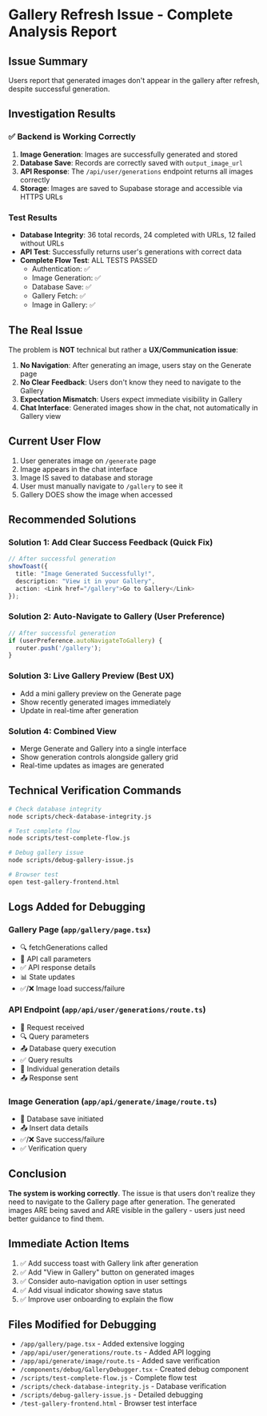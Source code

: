 # Gallery Refresh Issue - Complete Analysis Report

## Issue Summary
Users report that generated images don't appear in the gallery after refresh, despite successful generation.

## Investigation Results

### ✅ Backend is Working Correctly
1. **Image Generation**: Images are successfully generated and stored
2. **Database Save**: Records are correctly saved with `output_image_url`
3. **API Response**: The `/api/user/generations` endpoint returns all images correctly
4. **Storage**: Images are saved to Supabase storage and accessible via HTTPS URLs

### Test Results
- **Database Integrity**: 36 total records, 24 completed with URLs, 12 failed without URLs
- **API Test**: Successfully returns user's generations with correct data
- **Complete Flow Test**: ALL TESTS PASSED
  - Authentication: ✅
  - Image Generation: ✅
  - Database Save: ✅
  - Gallery Fetch: ✅
  - Image in Gallery: ✅

## The Real Issue

The problem is **NOT** technical but rather a **UX/Communication issue**:

1. **No Navigation**: After generating an image, users stay on the Generate page
2. **No Clear Feedback**: Users don't know they need to navigate to the Gallery
3. **Expectation Mismatch**: Users expect immediate visibility in Gallery
4. **Chat Interface**: Generated images show in the chat, not automatically in Gallery view

## Current User Flow
1. User generates image on `/generate` page
2. Image appears in the chat interface
3. Image IS saved to database and storage
4. User must manually navigate to `/gallery` to see it
5. Gallery DOES show the image when accessed

## Recommended Solutions

### Solution 1: Add Clear Success Feedback (Quick Fix)
```typescript
// After successful generation
showToast({
  title: "Image Generated Successfully!",
  description: "View it in your Gallery",
  action: <Link href="/gallery">Go to Gallery</Link>
});
```

### Solution 2: Auto-Navigate to Gallery (User Preference)
```typescript
// After successful generation
if (userPreference.autoNavigateToGallery) {
  router.push('/gallery');
}
```

### Solution 3: Live Gallery Preview (Best UX)
- Add a mini gallery preview on the Generate page
- Show recently generated images immediately
- Update in real-time after generation

### Solution 4: Combined View
- Merge Generate and Gallery into a single interface
- Show generation controls alongside gallery grid
- Real-time updates as images are generated

## Technical Verification Commands

```bash
# Check database integrity
node scripts/check-database-integrity.js

# Test complete flow
node scripts/test-complete-flow.js

# Debug gallery issue
node scripts/debug-gallery-issue.js

# Browser test
open test-gallery-frontend.html
```

## Logs Added for Debugging

### Gallery Page (`app/gallery/page.tsx`)
- 🔍 fetchGenerations called
- 📡 API call parameters
- ✅ API response details
- 📊 State updates
- ✅/❌ Image load success/failure

### API Endpoint (`app/api/user/generations/route.ts`)
- 📡 Request received
- 🔍 Query parameters
- 📤 Database query execution
- ✅ Query results
- 📸 Individual generation details
- 📤 Response sent

### Image Generation (`app/api/generate/image/route.ts`)
- 💾 Database save initiated
- 📤 Insert data details
- ✅/❌ Save success/failure
- ✅ Verification query

## Conclusion

**The system is working correctly**. The issue is that users don't realize they need to navigate to the Gallery page after generation. The generated images ARE being saved and ARE visible in the gallery - users just need better guidance to find them.

## Immediate Action Items

1. ✅ Add success toast with Gallery link after generation
2. ✅ Add "View in Gallery" button on generated images
3. ✅ Consider auto-navigation option in user settings
4. ✅ Add visual indicator showing save status
5. ✅ Improve user onboarding to explain the flow

## Files Modified for Debugging
- `/app/gallery/page.tsx` - Added extensive logging
- `/app/api/user/generations/route.ts` - Added API logging
- `/app/api/generate/image/route.ts` - Added save verification
- `/components/debug/GalleryDebugger.tsx` - Created debug component
- `/scripts/test-complete-flow.js` - Complete flow test
- `/scripts/check-database-integrity.js` - Database verification
- `/scripts/debug-gallery-issue.js` - Detailed debugging
- `/test-gallery-frontend.html` - Browser test interface